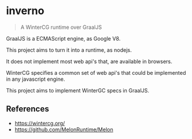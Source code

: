 # inverno

> A WinterCG runtime over GraalJS

GraalJS is a ECMAScript engine, as Google V8.

This project aims to turn it into a runtime, as nodejs.

It does not implement most web api's that, are available in browsers.

WinterCG specifies a common set of web api's that could be implemented in any javascript engine.

This project aims to implement WinterGC specs in GraalJS.


## References

- https://wintercg.org/
- https://github.com/MelonRuntime/Melon
